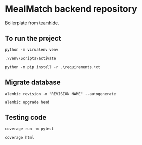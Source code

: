 # MealMatch backend repository

Boilerplate from [teamhide](https://github.com/teamhide/fastapi-boilerplate).

## To run the project

`python -m virualenv venv`

`.\venv\Scripts\activate`

`python -m pip install -r .\requirements.txt`

## Migrate database

`alembic revision -m "REVISION NAME" --autogenerate`

`alembic upgrade head`

## Testing code

`coverage run -m pytest`

`coverage html`
